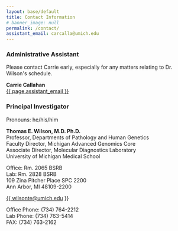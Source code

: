 ```yaml
---
layout: base/default
title: Contact Information
# banner_image: null
permalink: /contact/
assistant_email: carcalla@umich.edu
---
```


### Administrative Assistant

Please contact Carrie early, especially for any matters relating to Dr. Wilson's schedule.

**Carrie Callahan**  
<a href="mailto:{{ page.assistant_email }}">{{ page.assistant_email }}</a>

### Principal Investigator

Pronouns: he/his/him

**Thomas E. Wilson, M.D. Ph.D.**  
Professor, Departments of Pathology and Human Genetics  
Faculty Director, Michigan Advanced Genomics Core  
Associate Director, Molecular Diagnostics Laboratory  
University of Michigan Medical School  

Office: Rm. 2065 BSRB  
Lab: Rm. 2828 BSRB  
109 Zina Pitcher Place SPC 2200  
Ann Arbor, MI 48109-2200  

<a href="mailto:{{ wilsonte@umich.edu }}">{{ wilsonte@umich.edu }}</a>

Office Phone:  (734) 764-2212  
Lab Phone:  (734) 763-5414  
FAX:  (734) 763-2162  

